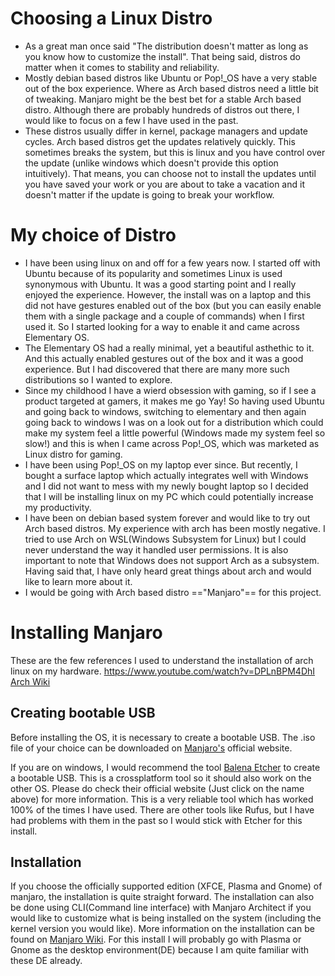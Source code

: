 # Choosing a Linux Distro
- As a great man once said "The distribution doesn't matter as long as you know how to customize the install". That being said, distros do matter when it comes to stability and reliability. 
- Mostly debian based distros like Ubuntu or Pop!\_OS have a very stable out of the box experience. Where as Arch based distros need a little bit of tweaking. Manjaro might be the best bet for a stable Arch based distro. Although there are probably hundreds of distros out there, I would like to focus on a few I have used in the past.
- These distros usually differ in kernel, package managers and update cycles. Arch based distros get the updates relatively quickly. This sometimes breaks the system, but this is linux and you have control over the update (unlike windows which doesn't provide this option intuitively). That means, you can choose not to install the updates until you have saved your work or you are about to take a vacation and it doesn't matter if the update is going to break your workflow.

# My choice of Distro
- I have been using linux on and off for a few years now. I started off with Ubuntu because of its popularity and sometimes Linux is used synonymous with Ubuntu. It was a good starting point and I really enjoyed the experience. However, the install was on a laptop and this did not have gestures enabled out of the box (but you can easily enable them with a single package and a couple of commands) when I first used it. So I started looking for a way to enable it and came across Elementary OS.
- The Elementary OS had a really minimal, yet a beautiful asthethic to it. And this actually enabled gestures out of the box and it was a good experience. But I had discovered that there are many more such distributions so I wanted to explore. 
- Since my childhood I have a wierd obsession with gaming, so if I see a product targeted at gamers, it makes me go Yay! So having used Ubuntu and going back to windows, switching to elementary and then again going back to windows I was on a look out for a distribution which could make my system feel a little powerful (Windows made my system feel so slow!) and this is when I came across Pop!\_OS, which was marketed as Linux distro for gaming. 
- I have been using Pop!\_OS on my laptop ever since. But recently, I bought a surface laptop which actually integrates well with Windows and I did not want to mess with my newly bought laptop so I decided that I will be installing linux on my PC which could potentially increase my productivity.
- I have been on debian based system forever and would like to try out Arch based distros. My experience with arch has been mostly negative. I tried to use Arch on WSL(Windows Subsystem for Linux) but I could never understand the way it handled user permissions. It is also important to note that Windows does not support Arch as a subsystem. Having said that, I have only heard great things about arch and would like to learn more about it.
- I would be going with Arch based distro =="Manjaro"== for this project. 

# Installing Manjaro
These are the few references I used to understand the installation of arch linux on my hardware. 
https://www.youtube.com/watch?v=DPLnBPM4DhI
[Arch Wiki](https://wiki.archlinux.org/index.php/Installation_guide)

## Creating bootable USB
Before installing the OS, it is necessary to create a bootable USB. The .iso file of your choice can be downloaded on [Manjaro's](https://manjaro.org/download/) official website. 

If you are on windows, I would recommend the tool [Balena Etcher](https://etcher.download/) to create a bootable USB. This is a crossplatform tool so it should also work on the other OS. Please do check their official website (Just click on the name above) for more information. This is a very reliable tool which has worked 100% of the times I have used. There are other tools like Rufus, but I have had problems with them in the past so I would stick with Etcher for this install.

## Installation 
If you choose the officially supported edition (XFCE, Plasma and Gnome) of manjaro, the installation is quite straight forward. The installation can also be done using CLI(Command line interface) with Manjaro Architect if you would like to customize what is being installed on the system (including the kernel version you would like). More information on the installation can be found on [Manjaro Wiki](https://wiki.manjaro.org/index.php/Installation_Guides).
For this install I will probably go with Plasma or Gnome as the desktop environment(DE) because I am quite familiar with these DE already.
